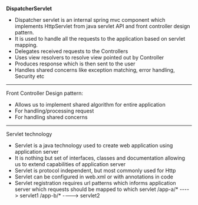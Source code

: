 **DispatcherServlet**

* Dispatcher servlet is an internal spring mvc component which implements HttpServlet from java servlet API and front controller design pattern.
* It is used to handle all the requests to the application based on servlet mapping.
* Delegates received requests to the Controllers
* Uses view resolvers to resolve view pointed out by Controller
* Produces response which is then sent to the user
* Handles shared concerns like exception matching, error handling, Security etc


---
Front Controller Design pattern:
* Allows us to implement shared algorithm for entire application
* For handling/processing request
* For handling shared concerns

---
Servlet technology
* Servlet is a java technology used to create web application using application server
* It is nothing but set of interfaces, classes and documentation allowing us to extend capabilities of application server
* Servlet is protocol independent, but most commonly used for Http
* Servlet can be configured in web.xml or with annotations in code
* Servlet registration requires url patterns which informs application server which requests should be mapped to which servlet
    /app-a/*  ----> servlet1
    /app-b/*  ----> servlet2
